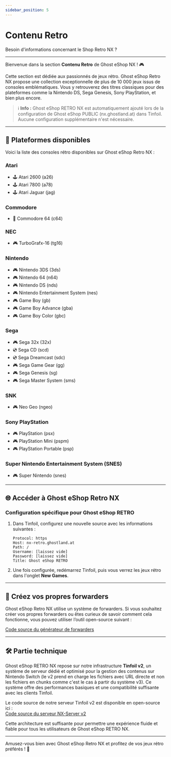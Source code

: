 ```yaml
---
sidebar_position: 5
---
```


# Contenu Retro  
Besoin d'informations concernant le Shop Retro NX ?  

---  

Bienvenue dans la section **Contenu Retro** de Ghost eShop NX ! 🎮  

Cette section est dédiée aux passionnés de jeux rétro. Ghost eShop Retro NX propose une collection exceptionnelle de plus de 10 000 jeux issus de consoles emblématiques. Vous y retrouverez des titres classiques pour des plateformes comme la Nintendo DS, Sega Genesis, Sony PlayStation, et bien plus encore.  

> ℹ️ **Info :** Ghost eShop RETRO NX est automatiquement ajouté lors de la configuration de Ghost eShop PUBLIC (nx.ghostland.at) dans Tinfoil. Aucune configuration supplémentaire n'est nécessaire.  

---  

## 📂 Plateformes disponibles  

Voici la liste des consoles rétro disponibles sur Ghost eShop Retro NX :  

### **Atari**  
- 🕹️ Atari 2600 (a26)  
- 🕹️ Atari 7800 (a78)  
- 🕹️ Atari Jaguar (jag)  

### **Commodore**  
- 💾 Commodore 64 (c64)  

### **NEC**  
- 🎮 TurboGrafx-16 (tg16)  

### **Nintendo**  
- 🎮 Nintendo 3DS (3ds)  
- 🎮 Nintendo 64 (n64)  
- 🎮 Nintendo DS (nds)  
- 🎮 Nintendo Entertainment System (nes)  
- 🎮 Game Boy (gb)  
- 🎮 Game Boy Advance (gba)  
- 🎮 Game Boy Color (gbc)  

### **Sega**  
- 🎮 Sega 32x (32x)  
- 💿 Sega CD (scd)  
- 💿 Sega Dreamcast (sdc)  
- 🎮 Sega Game Gear (gg)  
- 🎮 Sega Genesis (sg)  
- 🎮 Sega Master System (sms)  

### **SNK**  
- 🎮 Neo Geo (ngeo)  

### **Sony PlayStation**  
- 🎮 PlayStation (psx)  
- 🎮 PlayStation Mini (pspm)  
- 🎮 PlayStation Portable (psp)  

### **Super Nintendo Entertainment System (SNES)**  
- 🎮 Super Nintendo (snes)  

---  

## 🌐 Accéder à Ghost eShop Retro NX  

### Configuration spécifique pour Ghost eShop RETRO  

1. Dans Tinfoil, configurez une nouvelle source avec les informations suivantes :  

   ```
   Protocol: https  
   Host: nx-retro.ghostland.at  
   Path: /  
   Username: [laissez vide]  
   Password: [laissez vide]  
   Title: Ghost eShop RETRO  
   ```
2. Une fois configurée, redémarrez Tinfoil, puis vous verrez les jeux rétro dans l'onglet **New Games**.  

---  

## 🔧 Créez vos propres forwarders  

Ghost eShop Retro NX utilise un système de forwarders. Si vous souhaitez créer vos propres forwarders ou êtes curieux de savoir comment cela fonctionne, vous pouvez utiliser l’outil open-source suivant :  

[Code source du générateur de forwarders](https://github.com/ghost-land/NX-Forwarder-Generator)  

---  

## 🛠 Partie technique  

Ghost eShop RETRO NX repose sur notre infrastructure **Tinfoil v2**, un système de serveur dédié et optimisé pour la gestion des contenus sur Nintendo Switch (le v2 prend en charge les fichiers avec URL directe et non les fichiers en chunks comme c'est le cas à partir du système v3). Ce système offre des performances basiques et une compatibilité suffisante avec les clients Tinfoil.  

Le code source de notre serveur Tinfoil v2 est disponible en open-source ici :  
[Code source du serveur NX-Server v2](https://github.com/ghost-land/NX-Server)  

Cette architecture est suffisante pour permettre une expérience fluide et fiable pour tous les utilisateurs de Ghost eShop RETRO NX.  

---  

Amusez-vous bien avec Ghost eShop Retro NX et profitez de vos jeux rétro préférés ! 🚀  
